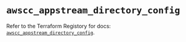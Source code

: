 # `awscc_appstream_directory_config`

Refer to the Terraform Registory for docs: [`awscc_appstream_directory_config`](https://registry.terraform.io/providers/hashicorp/awscc/0.70.0/docs/resources/appstream_directory_config).
